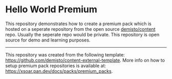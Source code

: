 # Hello World Premium   

This repository demonstrates how to create a premium pack which is hosted on a seperate repository from the open source [demisto/content](https://github.com/demisto/content/) repo. Usually the seperate repo would be private. This repository is open source for demo and learning purposes.

---

This repository was created from the following template: https://github.com/demisto/content-external-template. More info on how to setup premium pack repositories is available at: https://xsoar.pan.dev/docs/packs/premium_packs.
